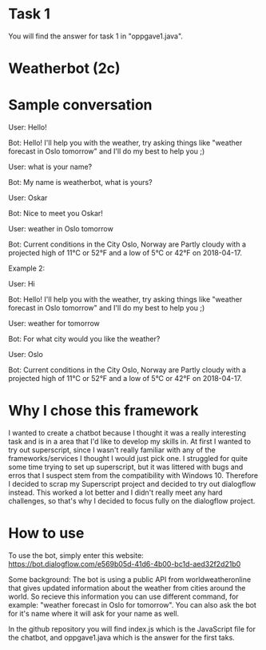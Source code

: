 # Task 1
You will find the answer for task 1 in "oppgave1.java". 

# Weatherbot (2c)

# Sample conversation
User: Hello!

Bot: Hello! I'll help you with the weather, try asking things like "weather forecast in Oslo tomorrow" and I'll do my best to help you ;)

User: what is your name?

Bot: My name is weatherbot, what is yours?

User: Oskar

Bot: Nice to meet you Oskar!

User: weather in Oslo tomorrow

Bot: Current conditions in the City Oslo, Norway are Partly cloudy with a projected high of 11°C or 52°F and a low of 5°C or 42°F on 2018-04-17.


Example 2:

User: Hi

Bot: Hello! I'll help you with the weather, try asking things like "weather forecast in Oslo tomorrow" and I'll do my best to help you ;)

User: weather for tomorrow

Bot: For what city would you like the weather?

User: Oslo

Bot: Current conditions in the City Oslo, Norway are Partly cloudy with a projected high of 11°C or 52°F and a low of 5°C or 42°F on 2018-04-17.

# Why I chose this framework
I wanted to create a chatbot because I thought it was a really interesting task and is in a area that I'd like to develop my skills in. At first I wanted to try
out superscript, since I wasn't really familiar with any of the frameworks/services I thought I would just pick one. I struggled for quite some time trying to set up 
superscript, but it was littered with bugs and erros that I suspect stem from the compatibility with Windows 10. Therefore I decided to scrap my Superscript 
project and decided to try out dialogflow instead. This worked a lot better and I didn't really meet any hard challenges, so that's why I decided to focus fully on 
the dialogflow project. 


# How to use
To use the bot, simply enter this website:
https://bot.dialogflow.com/e569b05d-41d6-4b00-bc1d-aed32f2d21b0

Some background: The bot is using a public API from worldweatheronline that gives updated information about the weather from cities around the world. 
So recieve this information you can use different command, for example: "weather forecast in Oslo for tomorrow". 
You can also ask the bot for it's name where it will ask for your name as well. 

In the github repository you will find index.js which is the JavaScript file for the chatbot, and oppgave1.java which is the answer for the first taks. 

